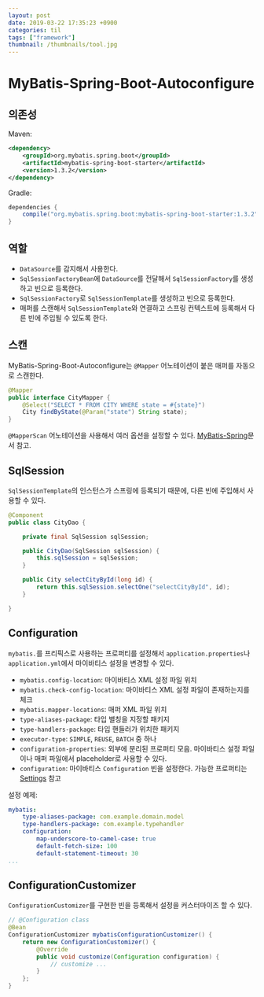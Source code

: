 ```yaml
---
layout: post
date: 2019-03-22 17:35:23 +0900
categories: til
tags: ["framework"]
thumbnail: /thumbnails/tool.jpg
---
```


# MyBatis-Spring-Boot-Autoconfigure

## 의존성

Maven:

```xml
<dependency>
    <groupId>org.mybatis.spring.boot</groupId>
    <artifactId>mybatis-spring-boot-starter</artifactId>
    <version>1.3.2</version>
</dependency>
```

Gradle:

```groovy
dependencies {
    compile("org.mybatis.spring.boot:mybatis-spring-boot-starter:1.3.2")
}
```

## 역할

- `DataSource`를 감지해서 사용한다.
- `SqlSessionFactoryBean`에 `DataSource`를 전달해서 `SqlSessionFactory`를 생성하고 빈으로 등록한다.
- `SqlSessionFactory`로 `SqlSessionTemplate`를 생성하고 빈으로 등록한다.
- 매퍼를 스캔해서 `SqlSessionTemplate`와 연결하고 스프링 컨텍스트에 등록해서 다른 빈에 주입될 수 있도록 한다.

## 스캔

MyBatis-Spring-Boot-Autoconfigure는 `@Mapper` 어노테이션이 붙은 매퍼를 자동으로 스캔한다.

```java
@Mapper
public interface CityMapper {
    @Select("SELECT * FROM CITY WHERE state = #{state}")
    City findByState(@Param("state") String state);
}
```

`@MapperScan` 어노테이션을 사용해서 여러 옵션을 설정할 수 있다. [MyBatis-Spring](http://www.mybatis.org/spring/mappers.html#scan)문서 참고.

## SqlSession

`SqlSessionTemplate`의 인스턴스가 스프링에 등록되기 때문에, 다른 빈에 주입해서 사용할 수 있다.

```java
@Component
public class CityDao {

	private final SqlSession sqlSession;

	public CityDao(SqlSession sqlSession) {
		this.sqlSession = sqlSession;
	}

	public City selectCityById(long id) {
		return this.sqlSession.selectOne("selectCityById", id);
    }

}
```

## Configuration

`mybatis.`를 프리픽스로 사용하는 프로퍼티를 설정해서 `application.properties`나 `application.yml`에서 마이바티스 설정을 변경할 수 있다.

- `mybatis.config-location`: 마이바티스 XML 설정 파일 위치
- `mybatis.check-config-location`: 마이바티스 XML 설정 파일이 존재하는지를 체크
- `mybatis.mapper-locations`: 매퍼 XML 파일 위치
- `type-aliases-package`: 타입 별칭을 지정할 패키지
- `type-handlers-package`: 타입 핸들러가 위치한 패키지
- `executor-type`: `SIMPLE`, `REUSE`, `BATCH` 중 하나
- `configuration-properties`: 외부에 분리된 프로퍼티 모음. 마이바티스 설정 파일이나 매퍼 파일에서 placeholder로 사용할 수 있다.
- `configuration`: 마이바티스 `Configuration` 빈을 설정한다. 가능한 프로퍼티는 [Settings](http://www.mybatis.org/mybatis-3/configuration.html#settings) 참고
  
설정 예제:

```yml
mybatis:
    type-aliases-package: com.example.domain.model
    type-handlers-package: com.example.typehandler
    configuration:
        map-underscore-to-camel-case: true
        default-fetch-size: 100
        default-statement-timeout: 30
...
```

## ConfigurationCustomizer

`ConfigurationCustomizer`를 구현한 빈을 등록해서 설정을 커스터마이즈 할 수 있다.

```java
// @Configuration class
@Bean
ConfigurationCustomizer mybatisConfigurationCustomizer() {
    return new ConfigurationCustomizer() {
        @Override
        public void customize(Configuration configuration) {
            // customize ...
        }
    };
}
```

